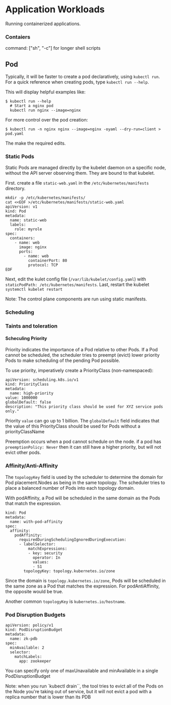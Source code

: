 # Application Workloads
Running containerized applications.
### Contaiers
command: ["sh", "-c"] for longer shell scripts
## Pod
Typically, it will be faster to create a pod declaratively, using `kubectl run`. For a quick reference when creating pods, type `kubectl run --help`.

This will display helpful examples like:
```
$ kubectl run --help
  # Start a nginx pod
  kubectl run nginx --image=nginx
```
For more control over the pod creation:
```
$ kubectl run -n nginx nginx --image=nginx -oyaml --dry-run=client > pod.yaml
```
The make the required edits.
### Static Pods
Static Pods are managed directly by the kubelet daemon on a specific node, without the API server observing them. They are bound to that kubelet.

First. create a file `static-web.yaml` in the `/etc/kubernetes/manifests` directory.
```
mkdir -p /etc/kubernetes/manifests/
cat <<EOF >/etc/kubernetes/manifests/static-web.yaml
apiVersion: v1
kind: Pod
metadata:
  name: static-web
  labels:
    role: myrole
spec:
  containers:
    - name: web
      image: nginx
      ports:
        - name: web
          containerPort: 80
          protocol: TCP
EOF
```
Next, edit the kulet config file (`/var/lib/kubelet/config.yaml`) with `staticPodPath: /etc/kubernetes/manifests`. Last, restart the kubelet `systemctl kubelet restart`

Note: The control plane components are run using static manifests.
### Scheduling
### Taints and toleration
#### Scheculing Priority
Priority indicates the importance of a Pod relative to other Pods. If a Pod cannot be scheduled, the scheduler tries to preempt (evict) lower priority Pods to make scheduling of the pending Pod possible.

To use priority, imperatively create a PriorityClass (non-namespaced):
```
apiVersion: scheduling.k8s.io/v1
kind: PriorityClass
metadata:
  name: high-priority
value: 1000000
globalDefault: false
description: "This priority class should be used for XYZ service pods only."
```
Priority `value` can go up to 1 billion. The `globalDefault` field indicates that the value of this PriorityClass should be used for Pods without a priorityClassName

Preemption occurs when a pod cannot schedule on the node. if a pod has `preemptionPolicy: Never` then it can still have a higher priority, but will not evict other pods.

### Affinity/Anti-Affinity
The `topologyKey` field is used by the scheduler to determine the domain for Pod placement.Nodes as being in the same topology. The scheduler tries to place a balanced number of Pods into each topology domain.

With podAffinity, a Pod will be scheduled in the same domain as the Pods that match the expression.
```
kind: Pod
metadata:
  name: with-pod-affinity
spec:
  affinity:
    podAffinity:
      requiredDuringSchedulingIgnoredDuringExecution:
      - labelSelector:
          matchExpressions:
          - key: security
            operator: In
            values:
            - S1
        topologyKey: topology.kubernetes.io/zone
```
Since the domain is `topology.kubernetes.io/zone`, Pods will be scheduled in the same zone as a Pod that matches the expression. For podAntiAffinity, the opposite would be true.

Another common `topologyKey` is `kubernetes.io/hostname`.
### Pod Disruption Budgets
```
apiVersion: policy/v1
kind: PodDisruptionBudget
metadata:
  name: zk-pdb
spec:
  minAvailable: 2
  selector:
    matchLabels:
      app: zookeeper
```
You can specify only one of maxUnavailable and minAvailable in a single PodDisruptionBudget

Note: when you run `kubectl drain``, the tool tries to evict all of the Pods on the Node you're taking out of service, but it will not evict a pod with a replica number that is lower than its PDB